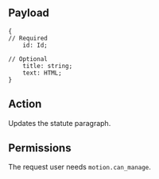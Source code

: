 ## Payload
```
{
// Required
    id: Id;

// Optional
    title: string;
    text: HTML;
}
```

## Action
Updates the statute paragraph.

## Permissions
The request user needs `motion.can_manage`.
